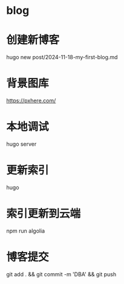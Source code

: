 # blog

# 创建新博客
hugo new post/2024-11-18-my-first-blog.md

# 背景图库
https://pxhere.com/

# 本地调试
hugo server

# 更新索引
hugo

# 索引更新到云端
npm run algolia

# 博客提交
git add . && git commit -m 'DBA' && git push